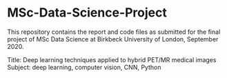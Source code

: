 # MSc-Data-Science-Project

This repository contains the report and code files as submitted for the final project of MSc Data Science at Birkbeck University of London, September 2020.

Title: Deep learning techniques applied to hybrid PET/MR medical images
Subject: deep learning, computer vision, CNN, Python
